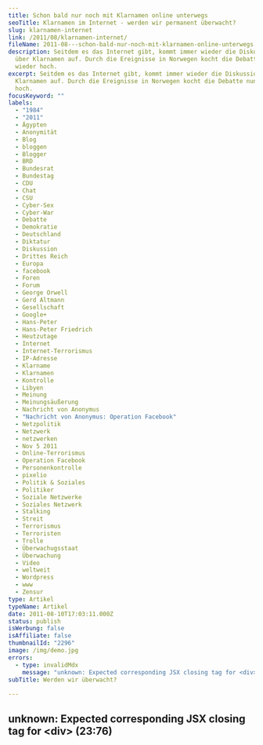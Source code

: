 ```yaml
---
title: Schon bald nur noch mit Klarnamen online unterwegs
seoTitle: Klarnamen im Internet - werden wir permanent überwacht?
slug: klarnamen-internet
link: /2011/08/klarnamen-internet/
fileName: 2011-08---schon-bald-nur-noch-mit-klarnamen-online-unterwegs.md
description: Seitdem es das Internet gibt, kommt immer wieder die Diskussion
  über Klarnamen auf. Durch die Ereignisse in Norwegen kocht die Debatte nun
  wieder hoch.
excerpt: Seitdem es das Internet gibt, kommt immer wieder die Diskussion über
  Klarnamen auf. Durch die Ereignisse in Norwegen kocht die Debatte nun wieder
  hoch.
focusKeyword: ""
labels:
  - "1984"
  - "2011"
  - Ägypten
  - Anonymität
  - Blog
  - bloggen
  - Blogger
  - BRD
  - Bundesrat
  - Bundestag
  - CDU
  - Chat
  - CSU
  - Cyber-Sex
  - Cyber-War
  - Debatte
  - Demokratie
  - Deutschland
  - Diktatur
  - Diskussion
  - Drittes Reich
  - Europa
  - facebook
  - Foren
  - Forum
  - George Orwell
  - Gerd Altmann
  - Gesellschaft
  - Google+
  - Hans-Peter
  - Hans-Peter Friedrich
  - Heutzutage
  - Internet
  - Internet-Terrorismus
  - IP-Adresse
  - Klarname
  - Klarnamen
  - Kontrolle
  - Libyen
  - Meinung
  - Meinungsäußerung
  - Nachricht von Anonymus
  - "Nachricht von Anonymus: Operation Facebook"
  - Netzpolitik
  - Netzwerk
  - netzwerken
  - Nov 5 2011
  - Online-Terrorismus
  - Operation Facebook
  - Personenkontrolle
  - pixelio
  - Politik & Soziales
  - Politiker
  - Soziale Netzwerke
  - Soziales Netzwerk
  - Stalking
  - Streit
  - Terrorismus
  - Terroristen
  - Trolle
  - Überwachugsstaat
  - Überwachung
  - Video
  - weltweit
  - Wordpress
  - www
  - Zensur
type: Artikel
typeName: Artikel
date: 2011-08-10T17:03:11.000Z
status: publish
isWerbung: false
isAffiliate: false
thumbnailId: "2296"
image: /img/demo.jpg
errors:
  - type: invalidMdx
    message: "unknown: Expected corresponding JSX closing tag for <div> (23:76)"
subTitle: Werden wir überwacht?
  
---
```


## unknown: Expected corresponding JSX closing tag for &lt;div> (23:76)

<!--
Facebook und Google+ haben eine Klarnamenpflicht in Ihre AGB aufgenommen. Die
TAZ berichtete heute über das "Vermummungsverbot im Internet":

[http://taz.de/Streit-der-Woche/!75939/](http://taz.de/Streit-der-Woche/!75939/)

Bereits einige Minuten nach Erscheinen des Artikels war eine heftige
Kommentar-Debatte entbrannt, nachzulesen unter dem Artikel. Natürlich wird nicht
nur auf der Seite der TAZ debattiert. Hier ein Gespräch unter Freunden:

**Anne:** _Kommentar Max Mustermann: 09.08.2011 13:53 Uhr_ _"Ich glaube, hier
hat jemand noch nicht so ganz verstanden wie das Internet funktioniert. Nämlich
dezentral. Hier verdrängt man mit einem Verbot von Pseudonymen Opfer und
Freigeister in den Bereich der Illegalität, denn verhindern kann man Masken im
Internet nur mit Persokontrolle. Und ja, klar, als linker Blogger im
Nazi-Viertel möchte ich unbedingt, dass jeder weiß wo ich wohne. Gibt es nicht
auch Pseudonyme für Buchautoren und Reporter?" \*_ <div> **WORTGEWAGT:** Fehlt
nur noch die Sicherheitsmaßnahme, Kameras, ähnlich Webcams, in jeden Computer
einzubauen, mit dem heißen Draht zur CSU. Dabei könnten eigentlich auch direkt
die PC-Nutzer selbst noch beim Kauf mit Schnüffelchips versehen werden. Immerhin
haben die schon Mülltonnen und Kleidung, warum also nicht auch der Mensch!

<div> __Anne:__  _Kommentar Stadt Kind:_  _"Warum tragen wir nicht gleich alle Namensschilder in Schriftgröße 48 und Schriftart Arial?"*_ </div> __T.:__  Warum werden Missbrauchsopfer an gleicher Stelle erwähnt wie der indirekt genannte Troll? Ich vermute mal, dass die journalistisch mäßige Arbeit (einzig als Hinweis darauf dass Innenmister Friedrich fordert) dem Aufruf zur Samstags-Kommentaraktion dient. Die Überlegung an sich ist in vielerlei Hinsicht notwenig und hat ja mit Überwachungsstaat erstmal nichts zu tun. Allerdings stört mich dabei die wehemente Überzeugung eines Einzelnen aus Willen zum Protest. Wieso ist es so schwierig in Pro und Contra aufzuteilen, auch um seinen eigenen Standpunkt zu reflektieren? Notwendig, weil gegen rechtsfreien Raum. Notwendig, weil ich dabei trotzdem anonym bleiben muss. Wie geht das also zusammen?
<div> __Anne:__  Mit Sicherheit haben beide Seiten ihre Argumente. Schwarz-Weiß-Denken hat noch nie wirklich etwas gebracht. Sicherlich muss man seine Meinung auch immer reflektierend betrachten. Doch sehe ich das Internet als das wichtigste Instrument der freien Meinungsäußerung in der heutigen Zeit. Sicher, es gibt auch schwarze Schafe, die es gnadenlos für ihre Propaganda nutzen (siehe Norwegen), wer jedoch z. B. die Demonstrationen in Ländern wie Ägypten und Libyen verfolgt hat, sieht auch ganz klar die Wichtigkeit dieses Mediums und zwar genau in dieser Form. Manchmal kann es sehr wichtig sein, seine Meinung kund zu tun und das auch anonym. Mit Klarnamen wären einige wirklich wichtige Aktionen ganz klar nicht möglich gewesen. Nicht ohne Grund benennen heute Menschen aus Staaten in denen das Volk unterdrückt wird/wurde ihre Kinder nach sozialen Netzwerken. Und wie Herr Mustermann das in seinem Kommentar schon sehr treffend schreibt: Als Blogger möchte man nicht immer, dass alle über den Namen den Wohnort ermitteln können. Nicht jeder trägt einen Allerweltsnamen wie Sabine Maier und Sebastian Huber. Anonymität ist eben auch ein wichtiger Schutz. Auch z. B. im Chat oder auf diversen „Kennenlern-Seiten“. Auf der anderen Seite ist es natürlich auch die beste Möglichkeit für Trolle, ihr Unwesen zu treiben. Allerdings möchte ich als Blogger schon sehr gerne meinen Künstlernamen behalten und ich denke ich spreche hier im Namen einiger: Sollte sich ein irrsinniges Gesetz dieser Art tatsächlich durchsetzen, würde ich sämtliche Aktivitäten sofort einststellen und meine Texte in Zukunft nur noch auf Blöcke, nicht mehr aber in Blogs schreiben. Natürlich ließe sie solche ein Gesetz auch niemals auf nationaler Ebene vereinbaren, da das Netz ja glücklicherweise weltweit ist.</div><div> __T.:__  ...Politiker: Phrasen, Rhetorik...
 ____ </div><div> __Anne:__  Zum Glück bin ich  kein Politiker und bin nicht gezwungen einzulenken. Ich würde sicher schon nach einem Tag einem Herzanfall erliegen. Meine Meinung nach, würde eine solche (nicht durchführbare) Gesetz-Situation bedeuten, alles gleichzuschalten, die Menschheit einem großen Stück Ihrer Freiheit und Vielfalt zu berauben und sie immer mehr in ihrer allgemeinen, immer weiter verbreiteten, mehrheitlichen Meinung bestärken, dass es sowieso besser ist, seine Einstellung/Neigung/Meinun​g für sich zu behalten, mitzulaufen und alles so zu machen wie es vorgekaut und in mundgerechten Happen serviert wird. Ein Bisschen erinnert mich das an George Orwellls "1984", ein Bisschen leider auch an Aktionen wie die Bücherverbrennungen im Dritten Reich. In einer Gesellschaft, in der keine Meinungsäußerung und kein Informationsaustausch mehr möglich ist, können sich sehr schnell sehr ungute Dinge entwickeln.</div><div><abbr title="Mittwoch, 10. August 2011 um 14:01"></abbr><abbr title="Mittwoch, 10. August 2011 um 14:01"> __T.:__   Ich sehe das Problem "Internet" bzw. Netzpolitik an sich schon seit Langem. Allerdings mehr in der kulturellen Hinsicht. (was ist Kunst etc.) Das Pferd muss also von hinten aufgezäumt werden, heißt: Sichtbar zu machen, wer sich wann mit Klarnamen anmeldet, ist technisch nur möglich (nach meinem Wissen), in dem wir dem Überwachungsstaat jetzt doch sehr nahe kommen, nämlich mittels IP-Adresse, Einwohnermeldeamt, oder eines neuen Verfahrens, das eigens dafür entwickelt werden müsste. Ehe es soweit kommen wird (das Thema wird sicher für weitere zehn jahre fallen gelassen, bis es auf Anstoß in der Gesellschaft stoßen kann und durchsetzbar wird) werden solche "Anonymous" und andere Aktivisten einen Cyber-War auslösen, kann ich mir vorstellen.</abbr></div></div> __Anne:__  Ganz genau, da liegt der sprichwörtliche Hund begraben. Ich (und ich gehe davon aus, auch der Autor des TAZ-Artikels) habe das vorausgesetzt, dass derartige „Werkzeuge“ nötig sind, um ein „Klarnamen-Internet“ durchzusetzen. Erstens würde es wohl Jahrzehnte dauern, bis das Ganze an den Start gehen könnte, zweitens würde es (hoffentlich) Protestaktionen ungeahnten Ausmaßes lostreten und drittens wäre es sicher nahezu unmöglich, das komplette Internet auseinanderzuklamüsern und „unter Kontrolle zu bringen“. Alleine die Überlegung bestimmter Politiker jedoch, so etwas durchsetzen zu wollen, sollte einem zu denken geben und die Menschen ermahnen, dass es wichtig ist, sich mit derartigen Themen auseinanderzusetzen („Nein, Eure Suppe ess´ ich nicht“), nicht alles als gegeben hinzunehmen, und vor allem auch immer wieder gut zu überlegen, wem man bei der Wahl seine Stimme gibt. Dass, was die Möglichkeiten des Internets im Allgemeinen betrifft, noch eine ungewisse, vielleicht auch dunkle Zukunft vor uns liegt, dürfte jedem klar sein. Ganz sicher muss damit äußerst vorsichtig umgegangen werden. Allerdings sollte man das Ganze viel sensibler angehen. Eine derartige „Lösung“ wäre mit Sicherheit ein Schritt in die ganz falsche Richtung. Ganz im Gegenteil, Politiker sollten (einige tun das ja auch schon ansatzweise) diese neue Subkultur (so neu ist sie inzwischen ja gar nicht mehr, ab und zu kommt es einem nur so vor, als hätten da ein paar Leute ein paar Jahre geschlafen) für sich nutzen. Sie einbeziehen und vor allem auch für voll nehmen. „Zusammenarbeit“, „Kooperation“ und „Diskussion“ sind denke ich drei Stichworte, denen in unserer heutigen Gesellschaft immer mehr Beachtung geschenkt werden sollte. Vielleicht sollten ja auch ein paar „graue Herren“ mal einen Internet-Workshop besuchen. „Neue Medien für Politiker“. Ein schöner Gedanke. Das erinnert mich an die ältere Dame in der (unglaublich nervigen) Kekswerbung, die zu ihrem Sohn sagt: „Junge, Du musst vorbeikommen, ich habe das Internet gelöscht!“ ;)

**Simon Sagt:** Das Thema ist seit einiger Zeit am hochkochen und ich denke,
dass das Internet durch diese Regularieren kaputt gemacht wird. Und wenn diese
durchgedrückt werden, mit sämtlichen technischen Schikanen, dann wird es eben
ein neues Netz geben, das von mir aus "Outernet" heißen wird, das wieder frei
sein wird. Ich denke, dass die Vorteile durch das Reglement nicht die Nachteile
aufwiegen. @cardamon82: Was würdest Du eigentlich machen, wenn sich das
durchsetzt?

**Anne:** Ich würde alles löschen und aufhören zu bloggen. Ich würde aber auf
jeden Fall weiterschreiben. Darauf kann ich nicht verzichten, das tue ich ja
schon, seitdem ich einen Stift halten kann. Vielleicht würde ich dann
Flugblätter von Brücken werfen, oder so… :)

_\*Die Kommentare von "Max Mustermann" und "Stadtkind" stammen von der
Kommentar-Seite unter dem TAZ-Beitrag._

To be continued...

**Link des Tages:**
[http://de.wiktionary.org/wiki/Klarname](http://de.wiktionary.org/wiki/Klarname)

![Foto: Gerd Altmann pixelio.de | full](http://cardamonchai.files.wordpress.com/2011/08/508873_r_k_b_by_gerd-altmann_pixelio-de.jpg "Foto: Gerd Altmann pixelio.de")

**Nachricht von Anonymus: Operation Facebook, Nov 5 2011**

[youtube=http://www.youtube.com/watch?v=maTi2xO28xo&amp;feature=player_embedded]

**Video des Tages:**

Tocotronic - Digital ist besser

[youtube=http://www.youtube.com/watch?v=8iLKjv2Sz04]

<div><abbr title="Mittwoch, 10. August 2011 um 16:16"></abbr></div>

-->

  